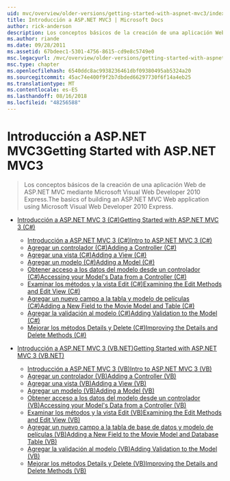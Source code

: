 ```yaml
---
uid: mvc/overview/older-versions/getting-started-with-aspnet-mvc3/index
title: Introducción a ASP.NET MVC3 | Microsoft Docs
author: rick-anderson
description: Los conceptos básicos de la creación de una aplicación Web de ASP.NET MVC mediante Microsoft Visual Web Developer 2010 Express.
ms.author: riande
ms.date: 09/28/2011
ms.assetid: 67bdeec1-5301-4756-8615-cd9e8c5749e0
msc.legacyurl: /mvc/overview/older-versions/getting-started-with-aspnet-mvc3
msc.type: chapter
ms.openlocfilehash: 6540ddc8ac9938236461dbf09380495ab5324a20
ms.sourcegitcommit: 45ac74e400f9f2b7dbded66297730f6f14a4eb25
ms.translationtype: MT
ms.contentlocale: es-ES
ms.lasthandoff: 08/16/2018
ms.locfileid: "48256588"
---
```

<a name="getting-started-with-aspnet-mvc3"></a><span data-ttu-id="4e99d-103">Introducción a ASP.NET MVC3</span><span class="sxs-lookup"><span data-stu-id="4e99d-103">Getting Started with ASP.NET MVC3</span></span>
====================
> <span data-ttu-id="4e99d-104">Los conceptos básicos de la creación de una aplicación Web de ASP.NET MVC mediante Microsoft Visual Web Developer 2010 Express.</span><span class="sxs-lookup"><span data-stu-id="4e99d-104">The basics of building an ASP.NET MVC Web application using Microsoft Visual Web Developer 2010 Express.</span></span>


- [<span data-ttu-id="4e99d-105">Introducción a ASP.NET MVC 3 (C#)</span><span class="sxs-lookup"><span data-stu-id="4e99d-105">Getting Started with ASP.NET MVC 3 (C#)</span></span>](cs/index.md)

    - [<span data-ttu-id="4e99d-106">Introducción a ASP.NET MVC 3 (C#)</span><span class="sxs-lookup"><span data-stu-id="4e99d-106">Intro to ASP.NET MVC 3 (C#)</span></span>](cs/intro-to-aspnet-mvc-3.md)
    - [<span data-ttu-id="4e99d-107">Agregar un controlador (C#)</span><span class="sxs-lookup"><span data-stu-id="4e99d-107">Adding a Controller (C#)</span></span>](cs/adding-a-controller.md)
    - [<span data-ttu-id="4e99d-108">Agregar una vista (C#)</span><span class="sxs-lookup"><span data-stu-id="4e99d-108">Adding a View (C#)</span></span>](cs/adding-a-view.md)
    - [<span data-ttu-id="4e99d-109">Agregar un modelo (C#)</span><span class="sxs-lookup"><span data-stu-id="4e99d-109">Adding a Model (C#)</span></span>](cs/adding-a-model.md)
    - [<span data-ttu-id="4e99d-110">Obtener acceso a los datos del modelo desde un controlador (C#)</span><span class="sxs-lookup"><span data-stu-id="4e99d-110">Accessing your Model's Data from a Controller (C#)</span></span>](cs/accessing-your-models-data-from-a-controller.md)
    - [<span data-ttu-id="4e99d-111">Examinar los métodos y la vista Edit (C#)</span><span class="sxs-lookup"><span data-stu-id="4e99d-111">Examining the Edit Methods and Edit View (C#)</span></span>](cs/examining-the-edit-methods-and-edit-view.md)
    - [<span data-ttu-id="4e99d-112">Agregar un nuevo campo a la tabla y modelo de películas (C#)</span><span class="sxs-lookup"><span data-stu-id="4e99d-112">Adding a New Field to the Movie Model and Table (C#)</span></span>](cs/adding-a-new-field.md)
    - [<span data-ttu-id="4e99d-113">Agregar la validación al modelo (C#)</span><span class="sxs-lookup"><span data-stu-id="4e99d-113">Adding Validation to the Model (C#)</span></span>](cs/adding-validation-to-the-model.md)
    - [<span data-ttu-id="4e99d-114">Mejorar los métodos Details y Delete (C#)</span><span class="sxs-lookup"><span data-stu-id="4e99d-114">Improving the Details and Delete Methods (C#)</span></span>](cs/improving-the-details-and-delete-methods.md)
- [<span data-ttu-id="4e99d-115">Introducción a ASP.NET MVC 3 (VB.NET)</span><span class="sxs-lookup"><span data-stu-id="4e99d-115">Getting Started with ASP.NET MVC 3 (VB.NET)</span></span>](vb/index.md)

    - [<span data-ttu-id="4e99d-116">Introducción a ASP.NET MVC 3 (VB)</span><span class="sxs-lookup"><span data-stu-id="4e99d-116">Intro to ASP.NET MVC 3 (VB)</span></span>](vb/intro-to-aspnet-mvc-3.md)
    - [<span data-ttu-id="4e99d-117">Agregar un controlador (VB)</span><span class="sxs-lookup"><span data-stu-id="4e99d-117">Adding a Controller (VB)</span></span>](vb/adding-a-controller.md)
    - [<span data-ttu-id="4e99d-118">Agregar una vista (VB)</span><span class="sxs-lookup"><span data-stu-id="4e99d-118">Adding a View (VB)</span></span>](vb/adding-a-view.md)
    - [<span data-ttu-id="4e99d-119">Agregar un modelo (VB)</span><span class="sxs-lookup"><span data-stu-id="4e99d-119">Adding a Model (VB)</span></span>](vb/adding-a-model.md)
    - [<span data-ttu-id="4e99d-120">Obtener acceso a los datos del modelo desde un controlador (VB)</span><span class="sxs-lookup"><span data-stu-id="4e99d-120">Accessing your Model's Data from a Controller (VB)</span></span>](vb/accessing-your-models-data-from-a-controller.md)
    - [<span data-ttu-id="4e99d-121">Examinar los métodos y la vista Edit (VB)</span><span class="sxs-lookup"><span data-stu-id="4e99d-121">Examining the Edit Methods and Edit View (VB)</span></span>](vb/examining-the-edit-methods-and-edit-view.md)
    - [<span data-ttu-id="4e99d-122">Agregar un nuevo campo a la tabla de base de datos y modelo de películas (VB)</span><span class="sxs-lookup"><span data-stu-id="4e99d-122">Adding a New Field to the Movie Model and Database Table (VB)</span></span>](vb/adding-a-new-field.md)
    - [<span data-ttu-id="4e99d-123">Agregar la validación al modelo (VB)</span><span class="sxs-lookup"><span data-stu-id="4e99d-123">Adding Validation to the Model (VB)</span></span>](vb/adding-validation-to-the-model.md)
    - [<span data-ttu-id="4e99d-124">Mejorar los métodos Details y Delete (VB)</span><span class="sxs-lookup"><span data-stu-id="4e99d-124">Improving the Details and Delete Methods (VB)</span></span>](vb/improving-the-details-and-delete-methods.md)
